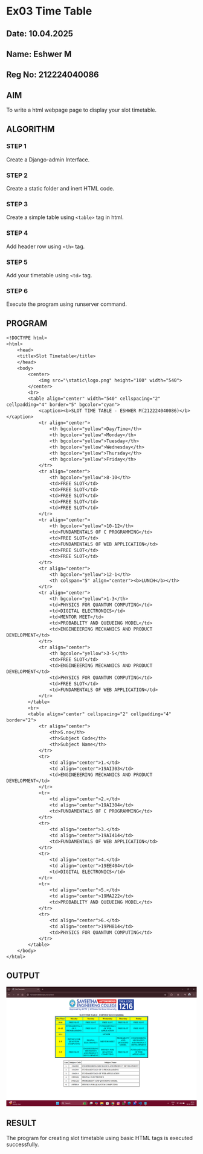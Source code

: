 # Ex03 Time Table
## Date: 10.04.2025
## Name: Eshwer M
## Reg No: 212224040086

## AIM
To write a html webpage page to display your slot timetable.

## ALGORITHM
### STEP 1
Create a Django-admin Interface.

### STEP 2
Create a static folder and inert HTML code.

### STEP 3
Create a simple table using ```<table>``` tag in html.

### STEP 4
Add header row using ```<th>``` tag.

### STEP 5
Add your timetable using ```<td>``` tag.

### STEP 6
Execute the program using runserver command.

## PROGRAM
```
<!DOCTYPE html>
<html>
    <head>
    <title>Slot Timetable</title>
    </head>
    <body>
        <center>
            <img src="\static\logo.png" height="100" width="540">
        </center>
        <br>
        <table align="center" width="540" cellspacing="2" cellpadding="4" border="5" bgcolor="cyan">
            <caption><b>SLOT TIME TABLE - ESHWER M(212224040086)</b></caption>
            <tr align="center">
                <th bgcolor="yellow">Day/Time</th>
                <th bgcolor="yellow">Monday</th>
                <th bgcolor="yellow">Tuesday</th>
                <th bgcolor="yellow">Wednesday</th>
                <th bgcolor="yellow">Thursday</th>
                <th bgcolor="yellow">Friday</th>
            </tr>
            <tr align="center">
                <th bgcolor="yellow">8-10</th>
                <td>FREE SLOT</td>
                <td>FREE SLOT</td>
                <td>FREE SLOT</td>
                <td>FREE SLOT</td>
                <td>FREE SLOT</td>
            </tr>
            <tr align="center">
                <th bgcolor="yellow">10-12</th>
                <td>FUNDAMENTALS OF C PROGRAMMING</td>
                <td>FREE SLOT</td>
                <td>FUNDAMENTALS OF WEB APPLICATION</td>
                <td>FREE SLOT</td>
                <td>FREE SLOT</td>
            </tr>
            <tr align="center">
                <th bgcolor="yellow">12-1</th>
                <th colspan="5" align="center"><b>LUNCH</b></th>
            </tr>
            <tr align="center">
                <th bgcolor="yellow">1-3</th>
                <td>PHYSICS FOR QUANTUM COMPUTING</td>
                <td>DIGITAL ELECTRONICS</td>
                <td>MENTOR MEET</td>
                <td>PROBABLITY AND QUEUEING MODEL</td>
                <td>ENGINEEERING MECHANICS AND PRODUCT DEVELOPMENT</td>
            </tr>
            <tr align="center">
                <th bgcolor="yellow">3-5</th>
                <td>FREE SLOT</td>
                <td>ENGINEEERING MECHANICS AND PRODUCT DEVELOPMENT</td>
                <td>PHYSICS FOR QUANTUM COMPUTING</td>
                <td>FREE SLOT</td>
                <td>FUNDAMENTALS OF WEB APPLICATION</td>
            </tr>
        </table>
        <br>
        <table align="center" cellspacing="2" cellpadding="4" border="2">
            <tr align="center">
                <th>S.no</th>
                <th>Subject Code</th>
                <th>Subject Name</th>
            </tr>
            <tr>
                <td align="center">1.</td>
                <td align="center">19AI303</td>
                <td>ENGINEEERING MECHANICS AND PRODUCT DEVELOPMENT</td>
            </tr>
            <tr>
                <td align="center">2.</td>
                <td align="center">19AI304</td>
                <td>FUNDAMENTALS OF C PROGRAMMING</td>
            </tr>
            <tr>
                <td align="center">3.</td>
                <td align="center">19AI414</td>
                <td>FUNDAMENTALS OF WEB APPLICATION</td>
            </tr>
            <tr>
                <td align="center">4.</td>
                <td align="center">19EE404</td>
                <td>DIGITAL ELECTRONICS</td>
            </tr>
            <tr>
                <td align="center">5.</td>
                <td align="center">19MA222</td>
                <td>PROBABLITY AND QUEUEING MODEL</td>
            </tr>
            <tr>
                <td align="center">6.</td>
                <td align="center">19PH814</td>
                <td>PHYSICS FOR QUANTUM COMPUTING</td>
            </tr>
        </table>
    </body>
</html>
```

## OUTPUT
![alt text](TIMETABLE.png)

## RESULT
The program for creating slot timetable using basic HTML tags is executed successfully.
